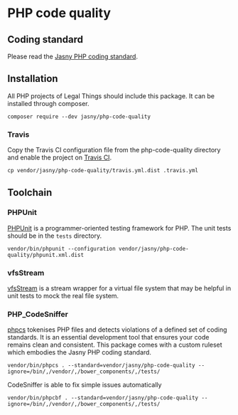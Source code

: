 # PHP code quality

## Coding standard

Please read the [Jasny PHP coding standard](https://github.com/jasny/php-code-quality/blob/master/STANDARD.md#readme).


## Installation

All PHP projects of Legal Things should include this package. It can be installed through composer.

    composer require --dev jasny/php-code-quality

### Travis

Copy the Travis CI configuration file from the php-code-quality directory and enable the project on [Travis CI](http://travis-ci.org).

    cp vendor/jasny/php-code-quality/travis.yml.dist .travis.yml


## Toolchain

### PHPUnit
[PHPUnit](https://phpunit.de/) is a programmer-oriented testing framework for PHP. The unit tests should be in the `tests` directory.

    vendor/bin/phpunit --configuration vendor/jasny/php-code-quality/phpunit.xml.dist

### vfsStream
[vfsStream](https://github.com/mikey179/vfsStream) is a stream wrapper for a virtual file system that may be helpful in unit tests to mock the real file system.

### PHP_CodeSniffer
[phpcs](https://github.com/squizlabs/PHP_CodeSniffer) tokenises PHP files and detects violations of a defined set of coding standards. It is an essential development tool that ensures your code remains clean and consistent.
This package comes with a custom ruleset which embodies the Jasny PHP coding standard.

    vendor/bin/phpcs . --standard=vendor/jasny/php-code-quality --ignore=/bin/,/vendor/,/bower_components/,/tests/

CodeSniffer is able to fix simple issues automatically

    vendor/bin/phpcbf . --standard=vendor/jasny/php-code-quality --ignore=/bin/,/vendor/,/bower_components/,/tests/

